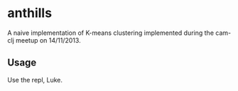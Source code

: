 # anthills

A naive implementation of K-means clustering implemented during the
cam-clj meetup on 14/11/2013.


## Usage

Use the repl, Luke.
